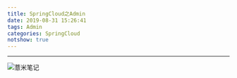 ```yaml
---
title: SpringCloud之Admin
date: 2019-08-31 15:26:41
tags: Admin
categories: SpringCloud
notshow: true
---
```



---
![薏米笔记](https://eelve.com/upload/2019/8/eblog-b269767ff45b4e01a1c380e38898c1c0.png)
